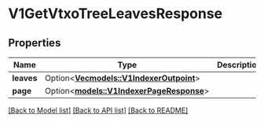 # V1GetVtxoTreeLeavesResponse

## Properties

| Name       | Type                                                                  | Description | Notes      |
| ---------- | --------------------------------------------------------------------- | ----------- | ---------- |
| **leaves** | Option<[**Vec<models::V1IndexerOutpoint>**](v1IndexerOutpoint.md)>    |             | [optional] |
| **page**   | Option<[**models::V1IndexerPageResponse**](v1IndexerPageResponse.md)> |             | [optional] |

[[Back to Model list]](../README.md#documentation-for-models) [[Back to API list]](../README.md#documentation-for-api-endpoints) [[Back to README]](../README.md)
